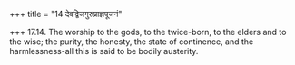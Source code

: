 +++
title = "14 देवद्विजगुरुप्राज्ञपूजनं"

+++
17.14. The worship to the gods, to the twice-born, to the elders and to
the wise; the purity, the honesty, the state of continence, and the
harmlessness-all this is said to be bodily austerity.
